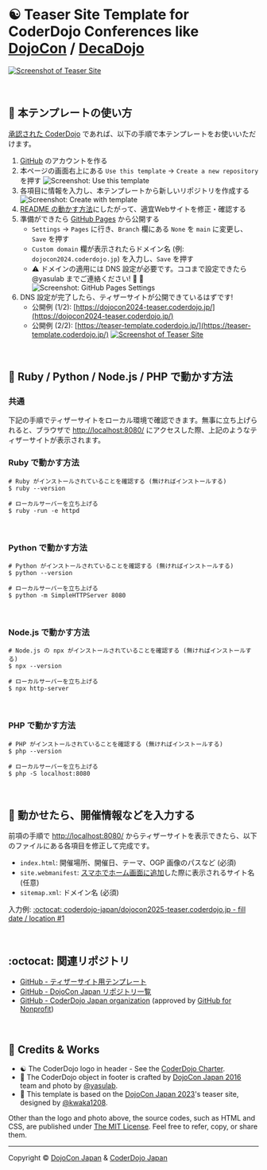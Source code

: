 # :yin_yang: Teaser Site Template for CoderDojo Conferences like [DojoCon](https://dojocon.coderdojo.jp/) / [DecaDojo](https://decadojo.coderdojo.jp/)

[![Screenshot of Teaser Site](https://github.com/coderdojo-japan/teaser-template.coderdojo.jp/blob/main/img/screenshot.gif?raw=true)](https://teaser-template.coderdojo.jp/)

<br>

<div id='howto'></div>

## :beginner: 本テンプレートの使い方

[承認された CoderDojo](https://coderdojo.jp/#dojos) であれば、以下の手順で本テンプレートをお使いいただけます。

1. [GitHub](https://github.co.jp/) のアカウントを作る
1. 本ページの画面右上にある `Use this template` -> `Create a new repository` を押す
   ![Screenshot: Use this template](https://i.gyazo.com/559ee68cbe9e7e94b41e68237b36d3cd.png)
1. 各項目に情報を入力し、本テンプレートから新しいリポジトリを作成する
   ![Screenshot: Create with template](https://github.com/coderdojo-japan/teaser-template.coderdojo.jp/blob/main/img/create-with-template.png?raw=true)
1. [README の動かす方法](#setup)にしたがって、適宜Webサイトを修正・確認する
1. 準備ができたら [GitHub Pages](https://www.google.com/search?q=GitHub+Pages) から公開する
   - `Settings` -> `Pages` に行き、`Branch` 欄にある `None` を `main` に変更し、`Save` を押す
   - `Custom domain` 欄が表示されたらドメイン名 (例: `dojocon2024.coderdojo.jp`) を入力し、`Save` を押す
   - :warning: ドメインの適用には DNS 設定が必要です。ココまで設定できたら @yasulab までご連絡ください! :email: :dash:
   ![Screenshot: GitHub Pages Settings](https://github.com/coderdojo-japan/teaser-template.coderdojo.jp/blob/main/img/pages-settings.png?raw=true)
1. DNS 設定が完了したら、ティザーサイトが公開できているはずです!
   - 公開例 (1/2): [https://dojocon2024-teaser.coderdojo.jp/](https://dojocon2024-teaser.coderdojo.jp/)
   - 公開例 (2/2): [https://teaser-template.coderdojo.jp/](https://teaser-template.coderdojo.jp/) 
     [![Screenshot of Teaser Site](https://github.com/coderdojo-japan/teaser-template.coderdojo.jp/blob/main/img/screenshot.gif?raw=true)](https://teaser-template.coderdojo.jp/)


<div id='setup'></div>

<br>

## :wrench: Ruby / Python / Node.js / PHP で動かす方法

### 共通

下記の手順でティザーサイトをローカル環境で確認できます。無事に立ち上げられると、ブラウザで [http://localhost:8080/](http://localhost:8080/) にアクセスした際、上記のようなティザーサイトが表示されます。

### Ruby で動かす方法

```shell
# Ruby がインストールされていることを確認する (無ければインストールする)
$ ruby --version

# ローカルサーバーを立ち上げる
$ ruby -run -e httpd
```

<br>


### Python で動かす方法

```shell
# Python がインストールされていることを確認する (無ければインストールする)
$ python --version

# ローカルサーバーを立ち上げる
$ python -m SimpleHTTPServer 8080
```

<br>


### Node.js で動かす方法

```shell
# Node.js の npx がインストールされていることを確認する (無ければインストールする)
$ npx --version

# ローカルサーバーを立ち上げる
$ npx http-server
```

<br>


### PHP で動かす方法

```shell
# PHP がインストールされていることを確認する (無ければインストールする)
$ php --version

# ローカルサーバーを立ち上げる
$ php -S localhost:8080
```


<div id='customize'></div>

<br>

## :memo: 動かせたら、開催情報などを入力する

前項の手順で [http://localhost:8080/](http://localhost:8080/) からティザーサイトを表示できたら、以下のファイルにある各項目を修正して完成です。

- `index.html`: 開催場所、開催日、テーマ、OGP 画像のパスなど (必須)
- `site.webmanifest`: [スマホでホーム画面に追加](https://www.google.com/search?q=スマホ+ホーム画面+追加)した際に表示されるサイト名 (任意)
- `sitemap.xml`: ドメイン名 (必須)

入力例: [:octocat: coderdojo-japan/dojocon2025-teaser.coderdojo.jp - fill date / location #1](https://github.com/coderdojo-japan/dojocon2025-teaser.coderdojo.jp/pull/1/files)


<div id='references'></div>

<br>

## :octocat: 関連リポジトリ

- [GitHub - ティザーサイト用テンプレート](https://github.com/coderdojo-japan/teaser-template.coderdojo.jp)
- [GitHub - DojoCon Japan リポジトリ一覧](https://github.com/search?q=org%3Acoderdojo-japan%20dojocon&type=repositories)
- [GitHub - CoderDojo Japan organization](https://github.com/coderdojo-japan) (approved by [GitHub for Nonprofit](https://news.coderdojo.jp/2019/08/29/github-for-nonprofit/))

<br>

<div id='license'></div>

## :handshake: Credits & Works

- :yin_yang: The CoderDojo logo in header - See the [CoderDojo Charter](https://coderdojo.jp/charter).
- :camera_flash: The CoderDojo object in footer is crafted by [DojoCon Japan 2016](https://dojocon2016.coderdojo.jp/) team and photo by [@yasulab](https://github.com/yasulab).
- :art: This template is based on the [DojoCon Japan 2023](https://dojocon2023.coderdojo.jp/)'s teaser site, designed by [@kwaka1208](https://github.com/kwaka1208).

Other than the logo and photo above, the source codes, such as HTML and CSS, are published under [The MIT License](https://github.com/coderdojo-japan/teaser-template.coderdojo.jp/blob/main/LICENSE.md). Feel free to refer, copy, or share them.

-----

Copyright ©  [DojoCon Japan](https://dojocon.coderdojo.jp/) & [CoderDojo Japan](https://github.com/coderdojo-japan)
